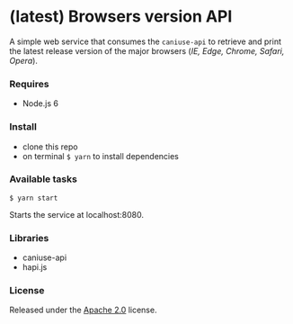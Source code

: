 # (latest) Browsers version API

A simple web service that consumes the ```caniuse-api``` to retrieve and print the latest release version of the major browsers (*IE, Edge, Chrome, Safari, Opera*).

### Requires
* Node.js 6

### Install
* clone this repo
* on terminal ```$ yarn``` to install dependencies

### Available tasks
```
$ yarn start
```
Starts the service at localhost:8080. 

### Libraries
* caniuse-api
* hapi.js

### License
Released under the [Apache 2.0](LICENSE) license.